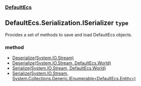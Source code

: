 ### [DefaultEcs](./DefaultEcs 'DefaultEcs')
## DefaultEcs.Serialization.ISerializer `type`
Provides a set of methods to save and load DefaultEcs objects.
### method
- [Deserialize(System.IO.Stream)](./DefaultEcs-Serialization-ISerializer-Deserialize(System-IO-Stream) 'DefaultEcs.Serialization.ISerializer.Deserialize(System.IO.Stream)')
- [Deserialize(System.IO.Stream, DefaultEcs.World)](./DefaultEcs-Serialization-ISerializer-Deserialize(System-IO-Stream-_DefaultEcs-World) 'DefaultEcs.Serialization.ISerializer.Deserialize(System.IO.Stream, DefaultEcs.World)')
- [Serialize(System.IO.Stream, DefaultEcs.World)](./DefaultEcs-Serialization-ISerializer-Serialize(System-IO-Stream-_DefaultEcs-World) 'DefaultEcs.Serialization.ISerializer.Serialize(System.IO.Stream, DefaultEcs.World)')
- [Serialize(System.IO.Stream, System.Collections.Generic.IEnumerable&lt;DefaultEcs.Entity&gt;)](./DefaultEcs-Serialization-ISerializer-Serialize(System-IO-Stream-_System-Collections-Generic-IEnumerable-DefaultEcs-Entity-) 'DefaultEcs.Serialization.ISerializer.Serialize(System.IO.Stream, System.Collections.Generic.IEnumerable&lt;DefaultEcs.Entity&gt;)')
